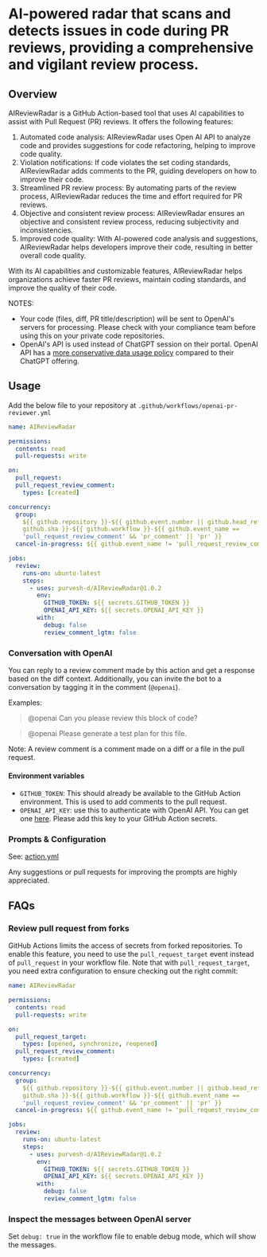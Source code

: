 # AI-powered radar that scans and detects issues in code during PR reviews, providing a comprehensive and vigilant review process.

## Overview

AIReviewRadar is a GitHub Action-based tool that uses AI capabilities to assist with Pull Request (PR) reviews. It offers the following features:

1.  Automated code analysis: AIReviewRadar uses Open AI API to analyze code and provides suggestions for code refactoring, helping to improve code quality.
3. Violation notifications: If code violates the set coding standards, AIReviewRadar adds comments to the PR, guiding developers on how to improve their code.
4. Streamlined PR review process: By automating parts of the review process, AIReviewRadar reduces the time and effort required for PR reviews.
5. Objective and consistent review process: AIReviewRadar ensures an objective and consistent review process, reducing subjectivity and inconsistencies.
6. Improved code quality: With AI-powered code analysis and suggestions, AIReviewRadar helps developers improve their code, resulting in better overall code quality.
 

With its AI capabilities and customizable features, AIReviewRadar helps organizations achieve faster PR reviews, maintain coding standards, and improve the quality of their code.

NOTES:

- Your code (files, diff, PR title/description) will be sent to OpenAI's servers
  for processing. Please check with your compliance team before using this on
  your private code repositories.
- OpenAI's API is used instead of ChatGPT session on their portal. OpenAI API
  has a
  [more conservative data usage policy](https://openai.com/policies/api-data-usage-policies)
  compared to their ChatGPT offering.

## Usage

Add the below file to your repository at
`.github/workflows/openai-pr-reviewer.yml`

```yaml
name: AIReviewRadar

permissions:
  contents: read
  pull-requests: write

on:
  pull_request:
  pull_request_review_comment:
    types: [created]

concurrency:
  group:
    ${{ github.repository }}-${{ github.event.number || github.head_ref ||
    github.sha }}-${{ github.workflow }}-${{ github.event_name ==
    'pull_request_review_comment' && 'pr_comment' || 'pr' }}
  cancel-in-progress: ${{ github.event_name != 'pull_request_review_comment' }}

jobs:
  review:
    runs-on: ubuntu-latest
    steps:
      - uses: purvesh-d/AIReviewRadar@1.0.2
        env:
          GITHUB_TOKEN: ${{ secrets.GITHUB_TOKEN }}
          OPENAI_API_KEY: ${{ secrets.OPENAI_API_KEY }}
        with:
          debug: false
          review_comment_lgtm: false
```

### Conversation with OpenAI

You can reply to a review comment made by this action and get a response based
on the diff context. Additionally, you can invite the bot to a conversation by
tagging it in the comment (`@openai`).

Examples:

> @openai Can you please review this block of code?

> @openai Please generate a test plan for this file.

Note: A review comment is a comment made on a diff or a file in the pull
request.

#### Environment variables

- `GITHUB_TOKEN`: This should already be available to the GitHub Action
  environment. This is used to add comments to the pull request.
- `OPENAI_API_KEY`: use this to authenticate with OpenAI API. You can get one
  [here](https://platform.openai.com/account/api-keys). Please add this key to
  your GitHub Action secrets.

### Prompts & Configuration

See: [action.yml](./action.yml)

Any suggestions or pull requests for improving the prompts are highly
appreciated.

## FAQs

### Review pull request from forks

GitHub Actions limits the access of secrets from forked repositories. To enable
this feature, you need to use the `pull_request_target` event instead of
`pull_request` in your workflow file. Note that with `pull_request_target`, you
need extra configuration to ensure checking out the right commit:

```yaml
name: AIReviewRadar

permissions:
  contents: read
  pull-requests: write

on:
  pull_request_target:
    types: [opened, synchronize, reopened]
  pull_request_review_comment:
    types: [created]

concurrency:
  group:
    ${{ github.repository }}-${{ github.event.number || github.head_ref ||
    github.sha }}-${{ github.workflow }}-${{ github.event_name ==
    'pull_request_review_comment' && 'pr_comment' || 'pr' }}
  cancel-in-progress: ${{ github.event_name != 'pull_request_review_comment' }}

jobs:
  review:
    runs-on: ubuntu-latest
    steps:
      - uses: purvesh-d/AIReviewRadar@1.0.2
        env:
          GITHUB_TOKEN: ${{ secrets.GITHUB_TOKEN }}
          OPENAI_API_KEY: ${{ secrets.OPENAI_API_KEY }}
        with:
          debug: false
          review_comment_lgtm: false
```

### Inspect the messages between OpenAI server

Set `debug: true` in the workflow file to enable debug mode, which will show the
messages.
